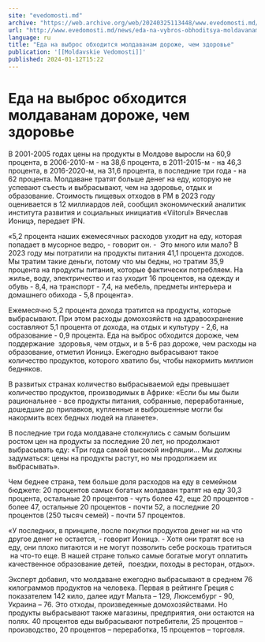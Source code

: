 ```yaml
---
site: "evedomosti.md"
archive: "https://web.archive.org/web/20240325113448/www.evedomosti.md/news/eda-na-vybros-obhoditsya-moldavanam-dorozhe-chem-zdorove"
url: "http://www.evedomosti.md/news/eda-na-vybros-obhoditsya-moldavanam-dorozhe-chem-zdorove"
language: ru
title: "Еда на выброс обходится молдаванам дороже, чем здоровье"
publication: '[[Moldavskie Vedomosti]]'
published: 2024-01-12T15:22
---
```


# Еда на выброс обходится молдаванам дороже, чем здоровье

В 2001-2005 годах цены на продукты в Молдове выросли на 60,9 процента, в 2006-2010-м - на 38,6 процента, в 2011-2015-м - на 46,3 процента, в 2016-2020-м, на 31,6 процента, в последние три года - на 62 процента. Молдаване тратят больше денег на еду, которую не успевают съесть и выбрасывают, чем на здоровье, отдых и образование. Стоимость пищевых отходов в РМ в 2023 году оценивается в 12 миллиардов лей, сообщил экономический аналитик института развития и социальных инициатив «Viitorul» Вячеслав Ионицэ, передает IPN.

«5,2 процента наших ежемесячных расходов уходит на еду, которая попадает в мусорное ведро, - говорит он. -  Это много или мало? В 2023 году мы потратили на продукты питания 41,1 процента доходов. Мы тратим такие деньги, потому что мы бедны, но тратим 35,9 процента на продукты питания, которые фактически потребляем. На жилье, воду, электричество и газ уходит 16 процентов, на одежду и обувь - 8,4, на транспорт - 7,4, на мебель, предметы интерьера и домашнего обихода - 5,8 процента».

Ежемесячно 5,2 процента дохода тратится на продукты, которые выбрасывают. При этом расходы домохозяйств на здравоохранение составляют 5,1 процента от дохода, на отдых и культуру - 2,6, на образование - 0,9 процента. Еда на выброс обходится дороже, чем поддержание  здоровья, чем отдых, и в 5-6 раз дороже, чем расходы на образование, отметил Ионицэ. Ежегодно выбрасывают такое количество продуктов, которого хватило бы, чтобы накормить миллион бедняков.

В развитых странах количество выбрасываемой еды превышает количество продуктов, производимых в Африке: «Если бы мы были рациональнее - все продукты питания, собранные, переработанные, дошедшие до прилавков, купленные и выброшенные могли бы накормить всех бедных людей на планете».

В последние три года молдаване столкнулись с самым большим ростом цен на продукты за последние 20 лет, но продолжают выбрасывать еду: «Три года самой высокой инфляции… Мы должны задуматься: цены на продукты растут, но мы продолжаем их выбрасывать».

Чем беднее страна, тем больше доля расходов на еду в семейном бюджете: 20 процентов самых богатых молдаван тратят на еду 30,3 процента, остальные 20 процентов - чуть более 42, еще 20 процентов - более 47, остальные 20 процентов - почти 52, а последние 20 процентов (250 тысяч семей) - почти 57 процентов.

«У последних, в принципе, после покупки продуктов денег ни на что другое денег не остается, - говорит Ионицэ. - Хотя они тратят все на еду, они плохо питаются и не могут позволить себе роскошь тратиться  на что-то еще. В нашей стране только самые богатые могут оплатить качественное образование детей,  поездки, походы в ресторан, отдых».

Эксперт добавил, что молдаване ежегодно выбрасывают в среднем 76 килограммов продуктов на человека. Первая в рейтинге Греция с показателем 142 кило, далее идут Мальта – 129, Люксембург - 90, Украина – 76. Это отходы, произведенные домохозяйствами. Но продукты выбрасывают также магазины, предприятия, они остаются на полях. 40 процентов еды выбрасывают потребители, 25 процентов – производство, 20 процентов – переработка, 15 процентов – торговля.